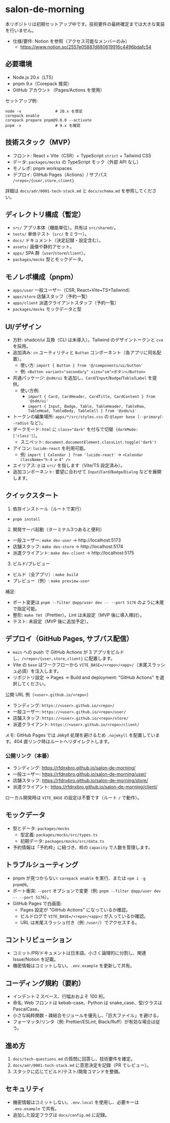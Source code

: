 # salon-de-morning

本リポジトリは初期セットアップ中です。技術要件の最終確定までは大きな実装を行いません。

- 仕様/要件: Notion を参照（アクセス可能なメンバーのみ）
  - https://www.notion.so/2557e05887d680619916c4496bdafc54

## 必要環境
- Node.js 20.x（LTS）
- pnpm 9.x（Corepack 推奨）
- GitHub アカウント（Pages/Actions を使用）

セットアップ例:

```
node -v               # 20.x を想定
corepack enable
corepack prepare pnpm@9.0.0 --activate
pnpm -v               # 9.x を確認
```

## 技術スタック（MVP）
- フロント: React + Vite（CSR）+ TypeScript `strict` + Tailwind CSS
- データ: `packages/mocks` の TypeScript モック（外部 API なし）
- モノレポ: pnpm workspaces
- デプロイ: GitHub Pages（Actions）/ サブパス `/<repo>/{user,store,client}`

詳細は `docs/adr/0001-tech-stack.md` と `docs/schema.md` を参照してください。

## ディレクトリ構成（暫定）
- `src/` アプリ本体（機能単位）。共有は `src/shared/`。
- `tests/` 単体テスト（`src/` をミラー）。
- `docs/` ドキュメント（決定記録・設定含む）。
- `assets/` 画像や静的アセット。
- `apps/` SPA 群（`user`/`store`/`client`）。
- `packages/mocks` 型とモックデータ。

## モノレポ構成（pnpm）
- `apps/user` 一般ユーザー（CSR, React+Vite+TS+Tailwind）
- `apps/store` 店舗スタッフ（予約一覧）
- `apps/client` 派遣クライアントスタッフ（予約一覧）
- `packages/mocks` モックデータと型

## UI/デザイン
- 方針: shadcn/ui 互換（CLI は未導入）。Tailwind のデザイントークンと `cva` を採用。
- 追加済み: `cn` ユーティリティと `Button` コンポーネント（各アプリに同名配置）。
  - 使い方: `import { Button } from '@/components/ui/button'`
  - 例: `<Button variant="secondary" size="sm">ボタン</Button>`
 - 共通パッケージ: `@sdm/ui` を追加し、`Card`/`Input`/`Badge`/`Table`/`Label` を提供。
   - 使い方例:
     - `import { Card, CardHeader, CardTitle, CardContent } from '@sdm/ui'`
     - `import { Input, Badge, Table, TableHeader, TableRow, TableHead, TableBody, TableCell } from '@sdm/ui'`
  - トークンの編集場所: `apps/*/src/styles.css` の `@layer base`（`--primary`/`--radius` など）。
- ダークモード: `html` に `class="dark"` を付与で切替（`darkMode: ['class']`）。
  - スニペット: `document.documentElement.classList.toggle('dark')`
- アイコン: `lucide-react` を利用可能。
  - 例: `import { Calendar } from 'lucide-react'` → `<Calendar className="h-4 w-4" />`
- エイリアス: `@` は `src/` を指します（Vite/TS 設定済み）。
- 追加コンポーネント: 要望に合わせて `Input`/`Card`/`Badge`/`Dialog` などを展開します。

## クイックスタート
1) 依存インストール（ルートで実行）
- `pnpm install`

2) 開発サーバ起動（ターミナル3つあると便利）
- 一般ユーザー: `make dev-user` → http://localhost:5173
- 店舗スタッフ: `make dev-store` → http://localhost:5174
- 派遣クライアント: `make dev-client` → http://localhost:5175

3) ビルド/プレビュー
- ビルド（全アプリ）: `make build`
- プレビュー（例）: `make preview-user`

補足:
- ポート変更は `pnpm --filter @app/user dev -- --port 5176` のように末尾で指定可能。
- 整形: `make fmt`（Prettier）。Lint は未設定（MVP 後に導入検討）。
- テスト: 未設定（MVP 後に追加予定）。

## デプロイ（GitHub Pages, サブパス配信）
- `main` への push で GitHub Actions が 3 アプリをビルドし、`/<repo>/{user,store,client}` に配置します。
- Vite の `base` はワークフローから `VITE_BASE=/<repo>/<app>/`（末尾スラッシュ必須）を注入します。
- リポジトリ設定 → Pages → Build and deployment: "GitHub Actions" を選択してください。

公開 URL 例（`<user>.github.io/<repo>`）
- ランディング: `https://<user>.github.io/<repo>/`
- 一般ユーザー: `https://<user>.github.io/<repo>/user/`
- 店舗スタッフ: `https://<user>.github.io/<repo>/store/`
- 派遣クライアント: `https://<user>.github.io/<repo>/client/`

メモ: GitHub Pages では Jekyll 処理を避けるため `.nojekyll` を配置しています。404 直リンク時はルートへリダイレクトします。

### 公開リンク（本番）
- ランディング: https://rfdnxbro.github.io/salon-de-morning/
- 一般ユーザー: https://rfdnxbro.github.io/salon-de-morning/user/
- 店舗スタッフ: https://rfdnxbro.github.io/salon-de-morning/store/
- 派遣クライアント: https://rfdnxbro.github.io/salon-de-morning/client/


ローカル開発時は `VITE_BASE` の設定は不要です（ルート `/` で動作）。

## モックデータ
- 型とデータ: `packages/mocks`
  - 型定義: `packages/mocks/src/types.ts`
  - 初期データ: `packages/mocks/src/data.ts`
- 予約情報は「予約枠」に紐づき、枠の `capacity` で人数を管理します。

## トラブルシューティング
- pnpm が見つからない: `corepack enable` を実行、または `npm i -g pnpm@9`。
- ポート衝突: `--port` オプションで変更（例: `pnpm --filter @app/user dev -- --port 5176`）。
- GitHub Pages で白画面:
  - Pages 設定が "GitHub Actions" になっているか確認。
  - ビルドログで `VITE_BASE=/<repo>/<app>/` が入っているか確認。
  - URL は末尾スラッシュ付き（例: `/user/`）でアクセスする。

## コントリビューション
- コミット/PR/ドキュメントは日本語。小さく論理的に分割し、関連 Issue/Notion を記載。
- 機密情報はコミットしない。`.env.example` を更新して共有。

## コーディング規約（要約）
- インデント 2 スペース、行幅おおよそ 100 桁。
- 命名: Web フロントは kebab-case、Python は snake_case、型/クラスは PascalCase。
- 小さな純粋関数・疎結合モジュールを優先し、「巨大ファイル」を避ける。
- フォーマッタ/リンタ（例: Prettier/ESLint, Black/Ruff）が有効な場合は従う。

## 進め方
1. `docs/tech-questions.md` の質問に回答し、技術要件を確定。
2. `docs/adr/0001-tech-stack.md` に意思決定を記録（PR でレビュー）。
3. スタックに応じてビルド/テスト/開発コマンドを整備。

## セキュリティ
- 機密情報はコミットしない。`.env.local` を使用し、必要キーは `.env.example` で共有。
- 追加した設定フラグは `docs/config.md` に記録。
